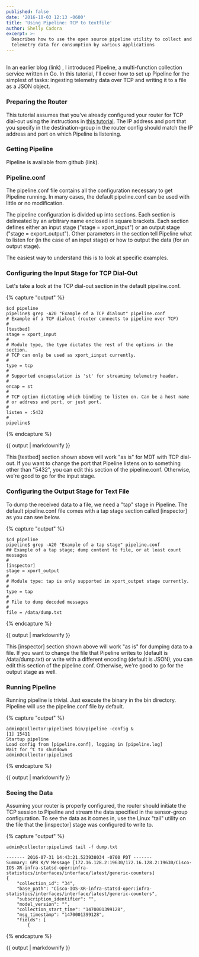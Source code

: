 ```yaml
---
published: false
date: '2016-10-03 12:13 -0600'
title: 'Using Pipeline: TCP to textfile'
author: Shelly Cadora
excerpt: >-
  Describes how to use the open source pipeline utility to collect and transform
  telemetry data for consumption by various applications
---
```

## 
In an earlier blog (link) , I introduced Pipeline, a multi-function collection service written in Go.  In this tutorial, I'll cover how to set up Pipeline for the simplest of tasks:  ingesting telemetry data over TCP and writing it to a file as a JSON object.

### Preparing the Router
This tutorial assumes that you've already configured your router for TCP dial-out using the instructions in [this tutorial](https://xrdocs.github.io/telemetry/tutorials/2016-07-21-configuring-model-driven-telemetry-mdt/). The IP address and port that you specify in the destination-group in the router config should match the IP address and port on which Pipeline is listening.

### Getting Pipeline
Pipeline is available from github (link).  

### Pipeline.conf
The pipeline.conf file contains all the configuration necessary to get Pipeline running.  In many cases, the default pipeline.conf can be used with little or no modification. 

The pipeline configuration is divided up into sections.  Each section is delineated by an arbitrary name enclosed in square brackets.  Each section defines either an input stage ("stage = xport_input") or an output stage ("stage = export_output").  Other parameters in the section tell Pipeline what to listen for (in the case of an input stage) or how to output the data (for an output stage).

The easiest way to understand this is to look at specific examples.

### Configuring the Input Stage for TCP Dial-Out
Let's take a look at the TCP dial-out section in the default pipeline.conf.

{% capture "output" %}

```
$cd pipeline
pipeline$ grep -A20 "Example of a TCP dialout" pipeline.conf
# Example of a TCP dialout (router connects to pipeline over TCP) 
#
[testbed]
stage = xport_input
#
# Module type, the type dictates the rest of the options in the section.
# TCP can only be used as xport_iinput currently.
#
type = tcp
#
# Supported encapsulation is 'st' for streaming telemetry header. 
#
encap = st
#
# TCP option dictating which binding to listen on. Can be a host name
# or address and port, or just port.
#
listen = :5432
#
pipeline$
```  
{% endcapture %}

<div class="notice--warning">
{{ output | markdownify }}
</div>

This [testbed] section shown above will work "as is" for MDT with TCP dial-out.  If you want to change the port that Pipeline listens on to something other than "5432", you can edit this section of the pipeline.conf.  Otherwise, we're good to go for the input stage.

### Configuring the Output Stage for Text File
To dump the received data to a file, we need a "tap" stage in Pipeline.  The default pipeline.conf file comes with a tap stage section called [inspector] as you can see below.

{% capture "output" %}

```
$cd pipeline
pipeline$ grep -A20 "Example of a tap stage" pipeline.conf
## Example of a tap stage; dump content to file, or at least count messages
#
[inspector]
stage = xport_output
#
# Module type: tap is only supported in xport_output stage currently.
#
type = tap
#
# File to dump decoded messages
#
file = /data/dump.txt
```  
{% endcapture %}

<div class="notice--warning">
{{ output | markdownify }}
</div>

This [inspector] section shown above will work "as is" for dumping data to a file.  If you want to change the file that Pipeline writes to (default is /data/dump.txt) or write with a different encoding (default is JSON), you can edit this section of the pipeline.conf.  Otherwise, we're good to go for the output stage as well.

### Running Pipeline
Running pipeline is trivial.  Just execute the binary in the bin directory.  Pipeline will use the pipeline.conf file by default.

{% capture "output" %}

```
admin@collector:pipeline$ bin/pipeline -config &
[1] 15411
Startup pipeline
Load config from [pipeline.conf], logging in [pipeline.log]
Wait for ^C to shutdown
admin@collector:pipeline$

```  
{% endcapture %}

<div class="notice--warning">
{{ output | markdownify }}
</div>

### Seeing the Data
Assuming your router is properly configured, the router should initiate the TCP session to Pipeline and stream the data specified in the sensor-group configuration.  To see the data as it comes in, use the Linux "tail" utility on the file that the [inspector] stage was configured to write to.

{% capture "output" %}

```
admin@collector:pipeline$ tail -f dump.txt

------- 2016-07-31 14:43:21.523938034 -0700 PDT -------
Summary: GPB K/V Message [172.16.128.2:19630/172.16.128.2:19630/Cisco-IOS-XR-infra-statsd-oper:infra-statistics/interfaces/interface/latest/generic-counters]
{
    "collection_id": "34",
    "base_path": "Cisco-IOS-XR-infra-statsd-oper:infra-statistics/interfaces/interface/latest/generic-counters",
    "subscription_identifier": "",
    "model_version": "",
    "collection_start_time": "1470001399128",
    "msg_timestamp": "1470001399128",
    "fields": [
        {

```  
{% endcapture %}

<div class="notice--warning">
{{ output | markdownify }}
</div>

